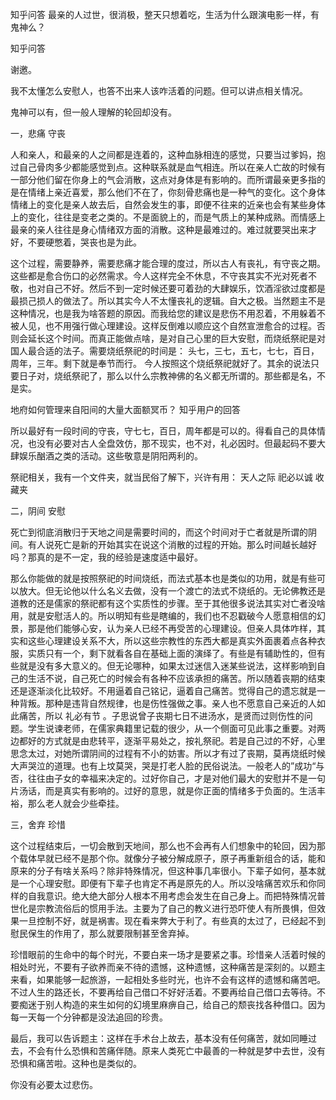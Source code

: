  
 知乎问答 最亲的人过世，很消极，整天只想着吃，生活为什么跟演电影一样，有鬼神么？ 
 
 
 
 
 
 知乎问答 
 
 

 

 谢邀。

 

 我不太懂怎么安慰人，也答不出来人该咋活着的问题。但可以讲点相关情况。

 

 鬼神可以有，但一般人理解的轮回却没有。

 

 一，悲痛 守丧 

 

 人和亲人，和最亲的人之间都是连着的，这种血脉相连的感觉，只要当过爹妈，抱过自己骨肉多少都能感觉到点。这种联系就是血气相连。所以在亲人亡故的时候有一部分他们留在你身上的气会消散，这点对身体是有影响的。而所谓最亲更多指的是在情绪上亲近喜爱，那么他们不在了，你刻骨悲痛也是一种气的变化。这个身体情绪上的变化是亲人故去后，自然会发生的事，即便不往来的近亲也会有某些身体上的变化，往往是变老之类的。不是面貌上的，而是气质上的某种成熟。而情感上最亲的亲人往往是身心情绪双方面的消散。这种是最难过的。难过就要哭出来才好，不要硬憋着，哭丧也是为此。

 

 这个过程，需要静养，需要悲痛才能合理的度过，所以古人有丧礼，有守丧之期。这些都是愈合伤口的必然需求。今人这样完全不休息，不守丧其实不光对死者不敬，也对自己不好。然后不到一定时候还要可着劲的大肆娱乐，饮酒淫欲过度都是最损己损人的做法了。所以其实今人不太懂丧礼的逻辑。自大之极。当然题主不是这种情况，也是我为啥答题的原因。而我给您的建议是悲伤不用忍着，不用躲着不被人见，也不用强行做心理建设。这样反倒难以顺应这个自然宣泄愈合的过程。否则会延长这个时间。而真正能做点啥，是对自己心里的巨大安慰，而烧纸祭祀是对国人最合适的法子。需要烧纸祭祀的时间是： 头七，三七，五七，七七，百日，周年，三年。剩下就是奉节而行。 今人按照这个烧纸祭祀就好了。其余的说法只要日子对，烧纸祭祀了，那么以什么宗教神佛的名义都无所谓的。那些都是名，不是实。

 

 地府如何管理来自阳间的大量大面额冥币？ 知乎用户的回答 

 

 所以最好有一段时间的守丧，守七七，百日，周年都是可以的。得看自己的具体情况，也没有必要对古人全盘效仿，那不现实，也不对，礼必因时。但最起码不要大肆娱乐酗酒之类的活动。这些敬意是阴阳两利的。

 祭祀相关，我有一个文件夹，就当民俗了解下，兴许有用： 天人之际 祀必以诚 收藏夹 

 

 二，阴间 安慰 

 

 死亡到彻底消散归于天地之间是需要时间的，而这个时间对于亡者就是所谓的阴间。有人说死亡是新的开始其实在说这个消散的过程的开始。那么时间越长越好吗？那真的是不一定，我的经验是速度适中最好。

 

 那么你能做的就是按照祭祀的时间烧纸，而法式基本也是类似的功用，就是有些可以放大。但无论他以什么名义去做，没有一个渡亡的法式不烧纸的。无论佛教还是道教的还是儒家的祭祀都有这个实质性的步骤。至于其他很多说法其实对亡者没啥用，就是安慰活人的。所以明知有些是瞎编的，我们也不忍戳破今人愿意相信的幻景，那是他们能够心安，认为亲人已经不再受苦的心理建设。但亲人具体咋样，其实和这些心理建设关系不大，所以这些宗教性的东西大都是真实外面裹着点各种衣服，实质只有一个，剩下就看各自在基础上面的演绎了。有些是有辅助性的，但有些就是没有多大意义的。但无论哪种，如果太过迷信入迷某些说法，这样影响到自己的生活不说，自己死亡的时候会有各种不应该承担的痛苦。所以随着丧期的结束还是逐渐淡化比较好。不用逼着自己铭记，逼着自己痛苦。觉得自己的遗忘就是一种背叛。那种是违背自然规律，也是伤性强做之事。亲人也不愿意自己亲近的人如此痛苦，所以 礼必有节 。子思说曾子丧期七日不进汤水，是贤而过则伤性的问题。学生说谏老师，在儒家典籍里记载的很少，从一个侧面可见此事之重要。对两边都好的方式就是由悲转平，逐渐平易处之，按礼祭祀。若是自己过的不好，心里思念太过，对她所谓阴间的过程有不小的妨害。所以才有过了丧期，莫再烧纸时候大声哭泣的道理。也有上坟莫哭，哭是打老人脸的民俗说法。一般老人的”成功“与否，往往由子女的幸福来决定的。过好你自己，才是对他们最大的安慰并不是一句片汤话，而是真实有影响的。过好的意思，就是你正面的情绪多于负面的。生活丰裕，那么老人就会少些牵挂。

 

 三，舍弃 珍惜 

 

 这个过程结束后，一切会散到天地间，那么也不会再有人们想象中的轮回，因为那个载体早就已经不是那个你。就像分子被分解成原子，原子再重新组合的话，能和原来的分子有啥关系吗？除非特殊情况，但这种事几率很小。下辈子如何，基本就是一个心理安慰。即便有下辈子也肯定不再是原先的人。所以没啥痛苦欢乐和你同样的自我意识。绝大绝大部分人根本不用考虑会发生在自己身上。而把特殊情况普世化是宗教流俗后的惯用手法。主要为了自己的教义进行恐吓使人有所畏惧，但效果一旦控制不好，就是祸害。现在看来弊大于利了。有些真的太过了，已经起不到慰民保生的作用了，那么就要限制甚至舍弃掉。

 

 珍惜眼前的生命中的每个时光，不要白来一场才是要紧之事。珍惜亲人活着时候的相处时光，不要有子欲养而亲不待的遗憾，这种遗憾，这种痛苦是深刻的。以题主来看，如果能够一起旅游，一起相处多些时光，也许不会有这样的遗憾和痛苦吧。不过人生的路还长，不要再给自己借口不好好活着。不要再给自己借口去等待。不要痴迷于别人构造的来生如何的幻境里麻痹自己，给自己的颓丧找各种借口。因为每一天每一个分钟都是没法追回的珍贵。

 

 最后，我可以告诉题主：这样在手术台上故去，基本没有任何痛苦，就如同睡过去，不会有什么恐惧和苦痛伴随。原来人类死亡中最善的一种就是梦中去世，没有恐惧和痛苦啦。这种也是类似的。

 你没有必要太过悲伤。 